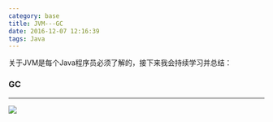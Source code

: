 ```yaml
---
category: base
title: JVM---GC
date: 2016-12-07 12:16:39
tags: Java
---
```


关于JVM是每个Java程序员必须了解的，接下来我会持续学习并总结：

### GC
---

![](http://ocpue1vvp.bkt.clouddn.com/gc.png)
